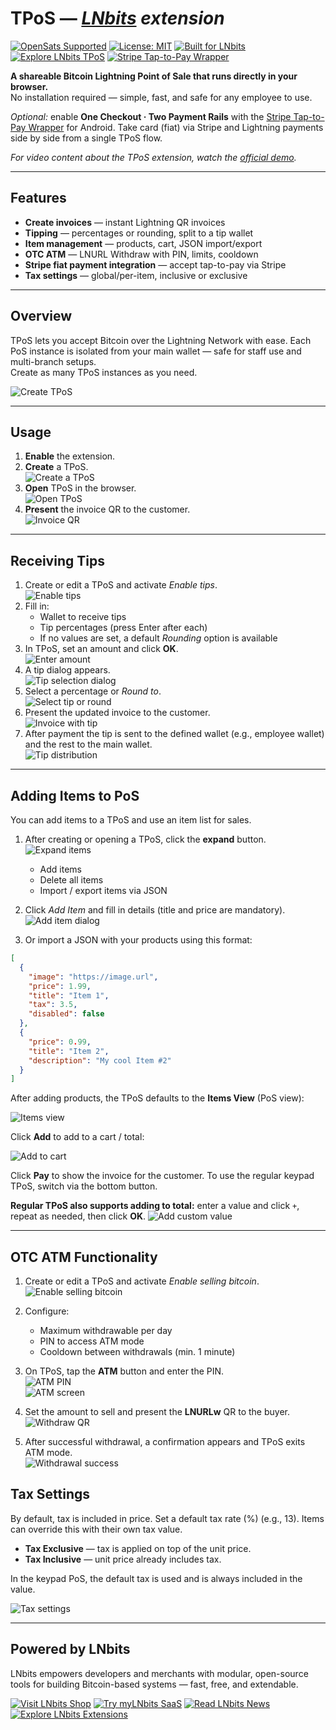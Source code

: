 # TPoS — _[LNbits](https://lnbits.com) extension_

[![OpenSats Supported](https://img.shields.io/badge/OpenSats-Supported-orange?logo=bitcoin&logoColor=white)](https://opensats.org)
[![License: MIT](https://img.shields.io/badge/License-MIT-success?logo=open-source-initiative&logoColor=white)](./LICENSE)
[![Built for LNbits](https://img.shields.io/badge/Built%20for-LNbits-4D4DFF?logo=lightning&logoColor=white)](https://github.com/lnbits/lnbits)
[![Explore LNbits TPoS](https://img.shields.io/badge/Explore-LNbits%20TPoS-10B981?logo=puzzle-piece&logoColor=white&labelColor=065F46)](https://extensions.lnbits.com/tpos/)
[![Stripe Tap-to-Pay Wrapper](https://img.shields.io/badge/Stripe%20Tap--to--Pay-Wrapper-635BFF?logo=stripe&logoColor=white&labelColor=312E81)](https://github.com/lnbits/TPoS-Stripe-Tap-to-Pay-Wrapper)

**A shareable Bitcoin Lightning Point of Sale that runs directly in your browser.**  
No installation required — simple, fast, and safe for any employee to use.

_Optional:_ enable **One Checkout · Two Payment Rails** with the
[Stripe Tap-to-Pay Wrapper](https://github.com/lnbits/TPoS-Stripe-Tap-to-Pay-Wrapper) for Android.
Take card (fiat) via Stripe and Lightning payments side by side from a single TPoS flow.

_For video content about the TPoS extension, watch the [official demo](https://www.youtube.com/watch?v=8w4-VQ3WFrk)._

---

## Features

- **Create invoices** — instant Lightning QR invoices
- **Tipping** — percentages or rounding, split to a tip wallet
- **Item management** — products, cart, JSON import/export
- **OTC ATM** — LNURL Withdraw with PIN, limits, cooldown
- **Stripe fiat payment integration** — accept tap-to-pay via Stripe
- **Tax settings** — global/per-item, inclusive or exclusive

---

## Overview

TPoS lets you accept Bitcoin over the Lightning Network with ease. Each PoS instance is isolated from your main wallet — safe for staff use and multi-branch setups.  
Create as many TPoS instances as you need.

![Create TPoS](https://github.com/user-attachments/assets/68b875c8-95fd-45eb-acf4-3ad5a7af3cd7)

---

## Usage

1. **Enable** the extension.
2. **Create** a TPoS.  
   ![Create a TPoS](https://github.com/user-attachments/assets/68b875c8-95fd-45eb-acf4-3ad5a7af3cd7)
3. **Open** TPoS in the browser.  
   ![Open TPoS](https://github.com/user-attachments/assets/cc0a1362-c4ac-467e-9e7b-7e0206464882)
4. **Present** the invoice QR to the customer.  
   ![Invoice QR](https://github.com/user-attachments/assets/1d5341e2-cfba-45d5-b2c5-99f61a3d07a4)

---

## Receiving Tips

1. Create or edit a TPoS and activate _Enable tips_.  
   ![Enable tips](https://github.com/user-attachments/assets/02d4f3d7-ddfb-46a7-a33d-cbc3f3768278)
2. Fill in:
   - Wallet to receive tips
   - Tip percentages (press Enter after each)
   - If no values are set, a default _Rounding_ option is available
3. In TPoS, set an amount and click **OK**.  
   ![Enter amount](https://github.com/user-attachments/assets/563bc869-2d82-4e0f-9227-ec040bcf8f5e)
4. A tip dialog appears.  
   ![Tip selection dialog](https://github.com/user-attachments/assets/ae45b268-efd6-4d30-8840-efaa52430bcf)
5. Select a percentage or _Round to_.  
   ![Select tip or round](https://github.com/user-attachments/assets/707a0576-cc80-44db-9f0b-b496707ab3bc)
6. Present the updated invoice to the customer.  
   ![Invoice with tip](https://github.com/user-attachments/assets/c35a0a42-a620-49ca-b248-907f7923c5ce)
7. After payment the tip is sent to the defined wallet (e.g., employee wallet) and the rest to the main wallet.  
   ![Tip distribution](https://github.com/user-attachments/assets/b8fa8344-f164-4bd8-869d-6ca8d342ef9a)

---

## Adding Items to PoS

You can add items to a TPoS and use an item list for sales.

1. After creating or opening a TPoS, click the **expand** button.  
   ![Expand items](https://i.imgur.com/V468a7q.png)

   - Add items
   - Delete all items
   - Import / export items via JSON

2. Click _Add Item_ and fill in details (title and price are mandatory).  
   ![Add item dialog](https://i.imgur.com/dNQGFXa.png)

3. Or import a JSON with your products using this format:

```json
[
  {
    "image": "https://image.url",
    "price": 1.99,
    "title": "Item 1",
    "tax": 3.5,
    "disabled": false
  },
  {
    "price": 0.99,
    "title": "Item 2",
    "description": "My cool Item #2"
  }
]
````

After adding products, the TPoS defaults to the **Items View** (PoS view):

![Items view](https://i.imgur.com/Adh0fdO.png)

Click **Add** to add to a cart / total:

![Add to cart](https://i.imgur.com/uZCQpZD.png)

Click **Pay** to show the invoice for the customer. To use the regular keypad TPoS, switch via the bottom button.

**Regular TPoS also supports adding to total:** enter a value and click `+`, repeat as needed, then click **OK**.
![Add custom value](https://i.imgur.com/DSOusVA.png)

---

## OTC ATM Functionality

1. Create or edit a TPoS and activate _Enable selling bitcoin_.  
   ![Enable selling bitcoin](https://github.com/user-attachments/assets/7f518c5b-ac4e-4562-a83b-ef5e4bc1f6e0)

2. Configure:
   - Maximum withdrawable per day
   - PIN to access ATM mode
   - Cooldown between withdrawals (min. 1 minute)

3. On TPoS, tap the **ATM** button and enter the PIN.  
   ![ATM PIN](https://github.com/user-attachments/assets/f410706f-aaca-488c-84b3-a7763eaa671c)  
   ![ATM screen](https://github.com/user-attachments/assets/ec21b9f9-95b9-4870-890c-2cec6cd50e93)

4. Set the amount to sell and present the **LNURLw** QR to the buyer.  
   ![Withdraw QR](https://github.com/user-attachments/assets/806fc6e6-9a75-4462-a3cc-382ce88ff1a6)

5. After successful withdrawal, a confirmation appears and TPoS exits ATM mode.  
   ![Withdrawal success](https://github.com/user-attachments/assets/8eee3198-061a-419f-99a2-f954a88ff845)


## Tax Settings

By default, tax is included in price. Set a default tax rate (%) (e.g., 13). Items can override this with their own tax value.

* **Tax Exclusive** — tax is applied on top of the unit price.
* **Tax Inclusive** — unit price already includes tax.

In the keypad PoS, the default tax is used and is always included in the value.

![Tax settings](https://github.com/user-attachments/assets/819c22b9-ab62-46bd-92f4-6339d13478d2)

---

## Powered by LNbits

LNbits empowers developers and merchants with modular, open-source tools for building Bitcoin-based systems — fast, free, and extendable.

[![Visit LNbits Shop](https://img.shields.io/badge/Visit-LNbits%20Shop-7C3AED?logo=shopping-cart\&logoColor=white\&labelColor=5B21B6)](https://shop.lnbits.com/)
[![Try myLNbits SaaS](https://img.shields.io/badge/Try-myLNbits%20SaaS-2563EB?logo=lightning\&logoColor=white\&labelColor=1E40AF)](https://my.lnbits.com/login)
[![Read LNbits News](https://img.shields.io/badge/Read-LNbits%20News-F97316?logo=rss\&logoColor=white\&labelColor=C2410C)](https://news.lnbits.com/)
[![Explore LNbits Extensions](https://img.shields.io/badge/Explore-LNbits%20Extensions-10B981?logo=puzzle-piece\&logoColor=white\&labelColor=065F46)](https://extensions.lnbits.com/)



